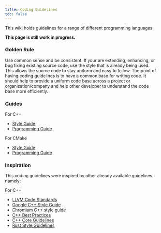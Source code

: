 ```yaml
---
title: Coding Guidelines
toc: false
---
```


This wiki holds guidelines for a range of different programming languages

<div class="alert alert-warning">
  <strong>This page is still work in progress.</strong>
</div>

### Golden Rule

Use common sense and be consistent. If your are extending, enhancing, or bug
fixing existing source code, use the style that is already being used.
This allows the source code to stay uniform and easy to follow. The point of
having coding guidelines is to have a common base for writing code. It should
help to provide a uniform code base across a project or organization/company
and help other developer to understand the code base more efficiently.

### Guides

For C++
- [Style Guide](cxx/style_guide.md)
- [Programming Guide](cxx/programming_guide.md)

For CMake
- [Style Guide](cmake/style_guide.md)
- [Programming Guide](cmake/programming_guide.md)

### Inspiration

This coding guidelines were inspired by other already available guidelines
namely:

For C++
- [LLVM Code Standards](https://llvm.org/docs/CodingStandards.html)
- [Google C++ Style Guide](https://google.github.io/styleguide/cppguide.html)
- [Chromium C++ style guide](https://chromium.googlesource.com/chromium/src/+/master/styleguide/c++/c++.md)
- [C++ Best Practices](https://lefticus.gitbooks.io/cpp-best-practices/content/)
- [C++ Core Guidelines](https://github.com/isocpp/CppCoreGuidelines/blob/master/CppCoreGuidelines.md)
- [Rust Style Guidelines](https://doc.rust-lang.org/1.12.0/style/README.html)
